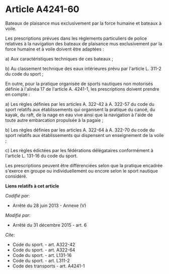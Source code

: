 # Article A4241-60

Bateaux de plaisance mus exclusivement par la force humaine et bateaux à voile. 

Les prescriptions prévues dans les règlements particuliers de police relatives à la navigation des bateaux de plaisance mus
exclusivement par la force humaine et à voile doivent être adaptées : 

a) Aux caractéristiques techniques de ces bateaux ; 

b) Au classement technique des eaux intérieures prévu par l'article L. 311-2 du code du sport ; 

En outre, pour la pratique organisée de sports nautiques non motorisés définie à l'alinéa 17 de l'article A. 4241-1, les
prescriptions doivent prendre en compte : 

a) Les règles définies par les articles A. 322-42 à A. 322-57 du code du sport relatifs aux établissements qui organisent la
pratique du canoë, du kayak, du raft, de la nage en eau vive ainsi que la navigation à l'aide de toute autre embarcation
propulsée à la pagaie ; 

b) Les règles définies par les articles A. 322-64 à A. 322-70 du code du sport relatifs aux établissements qui dispensent un
enseignement de la voile ; 

c) Les règles édictées par les fédérations délégataires conformément à l'article L. 131-16 du code du sport. 

Les prescriptions peuvent être différenciées selon que la pratique encadrée s'exerce en groupe ou individuellement ou encore
selon le sport nautique considéré.

**Liens relatifs à cet article**

_Codifié par_:

  - Arrêté du 28 juin 2013 -  Annexe (V)

_Modifié par_:

  - Arrêté du 31 décembre 2015 - art. 6

_Cite_:

  - Code du sport. - art. A322-42
  - Code du sport. - art. A322-64
  - Code du sport. - art. L131-16
  - Code du sport. - art. L311-2
  - Code des transports - art. A4241-1
